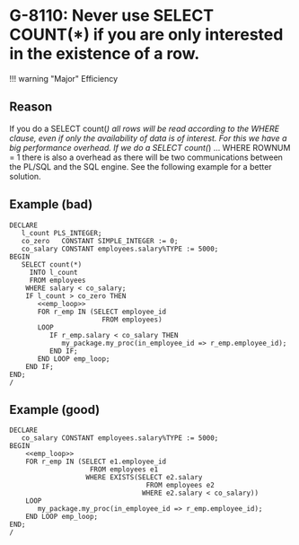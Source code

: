 # G-8110: Never use SELECT COUNT(*) if you are only interested in the existence of a row.

!!! warning "Major"
    Efficiency

## Reason

If you do a SELECT count(*) all rows will be read according to the WHERE clause, even if only the availability of data is of interest. For this we have a big performance overhead. If we do a SELECT count(*) ... WHERE ROWNUM = 1 there is also a overhead as there will be two communications between the PL/SQL and the SQL engine. See the following example for a better solution.

## Example (bad)

```
DECLARE
   l_count PLS_INTEGER;
   co_zero   CONSTANT SIMPLE_INTEGER := 0;
   co_salary CONSTANT employees.salary%TYPE := 5000;
BEGIN
   SELECT count(*)
     INTO l_count
     FROM employees
    WHERE salary < co_salary;
    IF l_count > co_zero THEN
       <<emp_loop>>
       FOR r_emp IN (SELECT employee_id
                       FROM employees)
       LOOP
          IF r_emp.salary < co_salary THEN
             my_package.my_proc(in_employee_id => r_emp.employee_id); 
          END IF;
       END LOOP emp_loop;
    END IF;
END;
/
```

## Example (good)

```
DECLARE
   co_salary CONSTANT employees.salary%TYPE := 5000;
BEGIN
    <<emp_loop>>
    FOR r_emp IN (SELECT e1.employee_id
                    FROM employees e1
                   WHERE EXISTS(SELECT e2.salary
                                  FROM employees e2
                                 WHERE e2.salary < co_salary))
    LOOP
       my_package.my_proc(in_employee_id => r_emp.employee_id); 
    END LOOP emp_loop;
END;
/
```